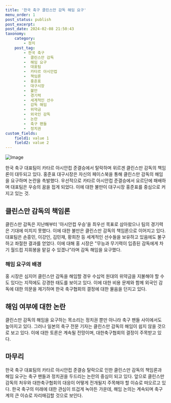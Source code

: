 ```yaml
---
title: '한국 축구 클린스만 감독 해임 요구'
menu_order: 1
post_status: publish
post_excerpt: 
post_date: 2024-02-08 21:50:43
taxonomy:
    category:
        - 정치
    post_tag:
        - 한국 축구
        -  클린스만 감독
        -  해임 요구
        -  대표팀
        -  카타르 아시안컵
        -  책임론
        -  홍준표
        -  대구시장
        -  불만
        -  경기력
        -  세계적인 선수
        -  감독 해임
        -  위약금
        -  외국인 감독
        -  논란
        -  축구 팬들
        -  정치권
custom_fields:
    field1: value 1
    field2: value 2
---
```


![Image](https://imgnews.pstatic.net/image/053/2024/02/08/0000041405_001_20240208190001131.jpeg?type=w647)

한국 축구 대표팀이 카타르 아시안컵 준결승에서 탈락하며 위르겐 클린스만 감독의 책임론이 대두되고 있다. 홍준표 대구시장은 자신의 페이스북을 통해 클린스만 감독의 해임을 요구하며 논란을 촉발했다. 우선적으로 카타르 아시안컵 준결승에서 요르단에 패배하며 대표팀은 우승의 꿈을 접게 되었다. 이에 대한 불만이 대구시장 홍준표를 중심으로 커지고 있는 것. 
## 클린스만 감독의 책임론
클린스만 감독은 지난해부터 '아시안컵 우승'을 최우선 목표로 삼아왔으나 팀의 경기력은 기대에 미치지 못했다. 이에 대한 불만은 클린스만 감독의 책임론으로 이어지고 있다. 대표팀은 손흥민, 이강인, 김민재, 황희찬 등 세계적인 선수들을 보유하고 있음에도 불구하고 좌절한 결과를 얻었다. 이에 대해 홍 시장은 "무능과 무기력이 입증된 감독에게 차기 월드컵 지휘봉을 맡길 수 있겠나"라며 감독 해임을 요구했다.
### 해임 요구의 배경
홍 시장은 심지어 클린스만 감독을 해임할 경우 수십억 원대의 위약금을 지불해야 할 수도 있다는 지적에도 강경한 태도를 보이고 있다. 이에 대한 비용 문제와 함께 외국인 감독에 대한 의문을 제기하며 한국 축구협회의 결정에 대한 물음을 던지고 있다. 
## 해임 여부에 대한 논란
클린스만 감독의 해임을 요구하는 목소리는 정치권 뿐만 아니라 축구 팬들 사이에서도 높아지고 있다. 그러나 일본의 축구 전문 기자는 클린스만 감독의 해임이 쉽지 않을 것으로 보고 있다. 이에 대한 토론은 계속될 전망이며, 대한축구협회의 결정이 주목받고 있다.
## 마무리
한국 축구 대표팀의 카타르 아시안컵 준결승 탈락으로 인한 클린스만 감독의 책임론과 해임 요구는 축구 팬들과 정치권을 두드리는 논란의 중심이 되고 있다. 앞으로 클린스만 감독의 처우와 대한축구협회의 대응이 어떻게 전개될지 주목해야 할 이슈로 떠오르고 있다. 한국 축구의 미래에 대한 관심이 뜨겁게 녹아든 가운데, 해임 논의는 계속되며 축구계의 큰 이슈로 자리매김할 것으로 보인다.
